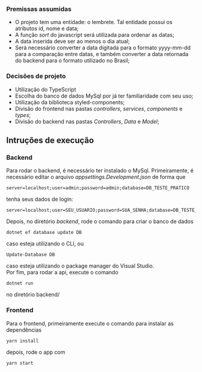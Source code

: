 ### Premissas assumidas
- O projeto tem uma entidade: o lembrete. Tal entidade possui os atributos id, nome e data;
- A função *sort* do javascript será utilizada para ordenar as datas;
- A data inserida deve ser ao menos o dia atual;
- Será necessário converter a data digitada para o formato yyyy-mm-dd para a comparação entre datas, e também converter a data retornada do backend para o formato utilizado no Brasil;

### Decisões de projeto
 - Utilização do TypeScript
 - Escolha do banco de dados MySql por já ter familiaridade com seu uso;
 - Utilização da biblioteca styled-components;
 - Divisão do frontend nas pastas *controllers*, *services*, *components* e *types*;
 - Divisão do backend nas pastas *Controllers*, *Data* e *Model*;

## Intruções de execução

 ### Backend
Para rodar o backend, é necessário ter instalado o MySql. Primeiramente, é necessário editar o arquivo _appsettings.Development.json_ de forma que
```
server=localhost;user=admin;password=admin;database=DB_TESTE_PRATICO
```
tenha seus dados de login:
```
server=localhost;user=SEU_USUARIO;password=SUA_SENHA;database=DB_TESTE_PRATICO
```
Depois, no diretório *backend*, rode o comando para criar o banco de dados
```
dotnet ef database update DB
```
caso esteja utilizando o CLI, ou
```
Update-Database DB
```
caso esteja utilizando o package manager do Visual Studio.  
Por fim, para rodar a api, execute o comando 
```
dotnet run
```
no diretório backend/  

### Frontend
Para o frontend, primeiramente execute o comando para instalar as dependências
```
yarn install
```
depois, rode o app com
```
yarn start
```
